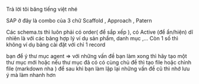 Trả lời tôi băng tiếng việt nhé

SAP ở đây là combo của 3 chữ Scaffold , Approach , Patern

Các schema.ts thì luôn phải có order( để sắp xếp ), có Active (để ẩn/hiện) dĩ nhiên là với các bảng hợp lý ví dụ sản phẩm, danh mục ,... Còn 1 số thì không ví dụ bảng cài đặt với chỉ 1 record

bạn để ý thư mục agent => với những vấn đề bạn làm xong thì hãy tạo một thư mục mới hoặc nếu thư mục đã có có cùng chủ đề thì tạo file hoặc chỉnh file (markdown nha ) để sau khi bạn làm lập lại những vấn đề cũ thì nhớ lưu ý mà làm nhanh hơn
